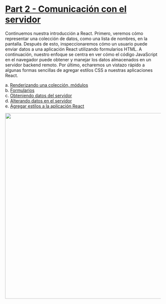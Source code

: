 # [Part 2 - Comunicación con el servidor](https://fullstackopen.com/es/part2)

Continuemos nuestra introducción a React. Primero, veremos cómo representar una colección de datos, como una lista de nombres, en la pantalla. Después de esto, inspeccionaremos cómo un usuario puede enviar datos a una aplicación React utilizando formularios HTML. A continuación, nuestro enfoque se centra en ver cómo el código JavaScript en el navegador puede obtener y manejar los datos almacenados en un servidor backend remoto. Por último, echaremos un vistazo rápido a algunas formas sencillas de agregar estilos CSS a nuestras aplicaciones React.

a. [Renderizando una colección, módulos](https://fullstackopen.com/es/part2/rendering_a_collection_modules)  
b. [Formularios](https://fullstackopen.com/es/part2/forms)  
c. [Obteniendo datos del servidor](https://fullstackopen.com/es/part2/getting_data_from_server)  
d. [Alterando datos en el servidor](https://fullstackopen.com/es/part2/altering_data_in_server)  
e. [Agregar estilos a la aplicación React](https://fullstackopen.com/es/part2/adding_styles_to_react_app)

<img src="https://github.com/jgomez2531/Full-Stack-Open/assets/76822966/13806957-e741-4620-a180-9e5a531925eb" class="center" width="600" />
